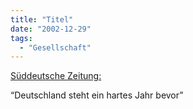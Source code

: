 ```yaml
---
title: "Titel"
date: "2002-12-29"
tags:
  - "Gesellschaft"
---
```


[Süddeutsche Zeitung:](https://web.archive.org/web/20040925030806/http://www.sueddeutsche.de/aktuell/sz/getArticleSZ.php?artikel=artikel4880.php "Süddeutsche Zeitung - Deutschland steht ein hartes Jahr bevor")

“Deutschland steht ein hartes Jahr bevor”
